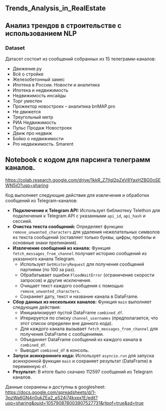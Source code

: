 ## Trends_Analysis_in_RealEstate

## Анализ трендов в строительстве с использованием NLP

### Dataset
Датасет состоит из сообщений собранных из 15 телеграмм-каналов:
- Движение.ру
- Всё о стройке
- Железобетонный замес
- Ипотека в России. Новости и аналитика
- Ипотека и недвижимость
- Недвижимость инсайды
- Торг уместен
- Прожектор новостроек – аналитика bnMAP.pro
- Не движется
- Треугольный метр
- РИА Недвижимость
- Пульс Продаж Новостроек
- Движ про недвиж
- Бойко о недвижимости
- Pro недвижимость. Smarent



## Notebook с кодом для парсинга телеграмм каналов.
https://colab.research.google.com/drive/1kkR_Z7Ilgl2pZeV8YaxHZBG0oSEWN5jO?usp=sharing

Код выполняет следующие действия для извлечения и обработки сообщений из Telegram-каналов:

- **Подключение к Telegram API:** Использует библиотеку Telethon для подключения к Telegram API с указанными `api_id`, `api_hash` и сессией.
- **Очистка текста сообщений:** Определяет функцию `remove_unwanted_characters` для удаления нежелательных символов из текста сообщений (оставляет только буквы, цифры, пробелы и основные знаки препинания).
- **Извлечение сообщений из канала:** Функция `fetch_messages_from_channel` получает историю сообщений из указанного канала Telegram.
    - Использует `GetHistoryRequest` для получения сообщений партиями (по 100 за раз).
    - Обрабатывает ошибки `FloodWaitError` (ограничение скорости запросов) и другие исключения.
    - Очищает текст каждого сообщения с помощью `remove_unwanted_characters`.
    - Сохраняет дату, текст и название канала в DataFrame.
- **Сбор данных из нескольких каналов:** Функция `main` выполняет следующие действия:
    - Инициализирует пустой DataFrame `combined_df`.
    - Итерируется по списку `channel_usernames` (предполагается, что этот список определен вне данного кода).
    - Для каждого канала вызывает `fetch_messages_from_channel` для получения DataFrame с сообщениями.
    - Объединяет DataFrame сообщений из каждого канала в `combined_df`.
    - Выводит `combined_df` в консоль.
- **Запуск асинхронного кода:** Использует `asyncio.run` для запуска асинхронной функции `main` и сохраняет результат (DataFrame) в переменную `df`.
- **Результат:** В итоге было скачано 112597 сообщений из Telegram каналов.

Данные сохранены и доступны в googlesheet:
https://docs.google.com/spreadsheets/d/1-3pzWa6GN4n0ukZEa2_e524j74kxpx1E/edit?usp=sharing&ouid=105790878003907527731&rtpof=true&sd=true
